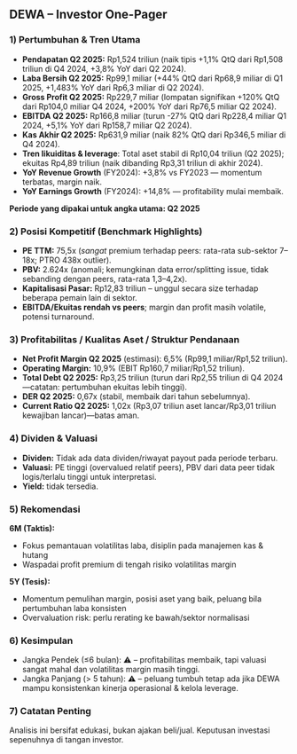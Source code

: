 ## DEWA – Investor One-Pager

### 1) Pertumbuhan & Tren Utama

- **Pendapatan Q2 2025:** Rp1,524 triliun (naik tipis +1,1% QtQ dari Rp1,508 triliun di Q4 2024, +3,8% YoY dari Q2 2024).
- **Laba Bersih Q2 2025:** Rp99,1 miliar (+44% QtQ dari Rp68,9 miliar di Q1 2025, +1,483% YoY dari Rp6,3 miliar di Q2 2024).
- **Gross Profit Q2 2025:** Rp229,7 miliar (lompatan signifikan +120% QtQ dari Rp104,0 miliar Q4 2024, +200% YoY dari Rp76,5 miliar Q2 2024).
- **EBITDA Q2 2025:** Rp166,8 miliar (turun -27% QtQ dari Rp228,4 miliar Q1 2024, +5,1% YoY dari Rp158,7 miliar Q2 2024).
- **Kas Akhir Q2 2025:** Rp631,9 miliar (naik 82% QtQ dari Rp346,5 miliar di Q4 2024).
- **Tren likuiditas & leverage**: Total aset stabil di Rp10,04 triliun (Q2 2025); ekuitas Rp4,89 triliun (naik dibanding Rp3,31 triliun di akhir 2024).
- **YoY Revenue Growth** (FY2024): +3,8% vs FY2023 — momentum terbatas, margin naik.
- **YoY Earnings Growth** (FY2024): +14,8% — profitability mulai membaik.

**Periode yang dipakai untuk angka utama: Q2 2025**

### 2) Posisi Kompetitif (Benchmark Highlights)

- **PE TTM:** 75,5x (*sangat* premium terhadap peers: rata-rata sub-sektor 7–18x; PTRO 438x outlier).
- **PBV:** 2.624x (anomali; kemungkinan data error/splitting issue, tidak sebanding dengan peers, rata-rata 1,3–4,2x).
- **Kapitalisasi Pasar:** Rp12,83 triliun – unggul secara size terhadap beberapa pemain lain di sektor.
- **EBITDA/Ekuitas rendah vs peers**; margin dan profit masih volatile, potensi turnaround.

### 3) Profitabilitas / Kualitas Aset / Struktur Pendanaan

- **Net Profit Margin Q2 2025** (estimasi): 6,5% (Rp99,1 miliar/Rp1,52 triliun).
- **Operating Margin:** 10,9% (EBIT Rp160,7 miliar/Rp1,52 triliun).
- **Total Debt Q2 2025:** Rp3,25 triliun (turun dari Rp2,55 triliun di Q4 2024—catatan: pertumbuhan ekuitas lebih tinggi).
- **DER Q2 2025:** 0,67x (stabil, membaik dari tahun sebelumnya).
- **Current Ratio Q2 2025:** 1,02x (Rp3,07 triliun aset lancar/Rp3,01 triliun kewajiban lancar)—batas aman.

### 4) Dividen & Valuasi

- **Dividen:** Tidak ada data dividen/riwayat payout pada periode terbaru.
- **Valuasi:** PE tinggi (overvalued relatif peers), PBV dari data peer tidak logis/terlalu tinggi untuk interpretasi.
- **Yield:** tidak tersedia.

### 5) Rekomendasi
**6M (Taktis):**  
- Fokus pemantauan volatilitas laba, disiplin pada manajemen kas & hutang  
- Waspadai profit premium di tengah risiko volatilitas margin  

**5Y (Tesis):**  
- Momentum pemulihan margin, posisi aset yang baik, peluang bila pertumbuhan laba konsisten  
- Overvaluation risk: perlu rerating ke bawah/sektor normalisasi

### 6) Kesimpulan

- Jangka Pendek (≤6 bulan): ⚠️ – profitabilitas membaik, tapi valuasi sangat mahal dan volatilitas margin masih tinggi.
- Jangka Panjang (> 5 tahun): ⚠️ – peluang tumbuh tetap ada jika DEWA mampu konsistenkan kinerja operasional & kelola leverage.

### 7) Catatan Penting

Analisis ini bersifat edukasi, bukan ajakan beli/jual. Keputusan investasi sepenuhnya di tangan investor.